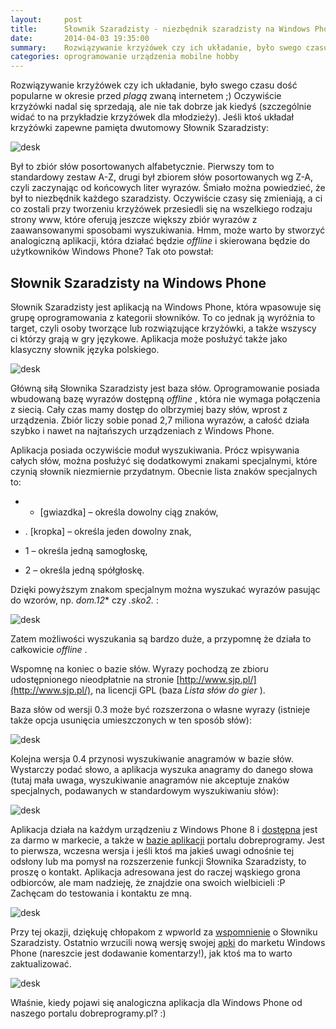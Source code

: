 ```yaml
---
layout:     post
title:      Słownik Szaradzisty - niezbędnik szaradzisty na Windows Phone
date:       2014-04-03 19:35:00
summary:    Rozwiązywanie krzyżówek czy ich układanie, było swego czasu dość popularne w okresie przed plagą zwaną internetem ;) Oczywiście krzyżówki nadal się sprzedają, ale nie tak dobrze jak kiedyś (szczególnie widać to na przykładzie krzyżówek dla młodzieży). Jeśli ktoś układał krzyżówki zapewne pamięta dwu...
categories: oprogramowanie urządzenia mobilne hobby
---
```




Rozwiązywanie krzyżówek czy ich układanie, było swego czasu dość popularne w okresie przed  *plagą*  zwaną internetem ;) Oczywiście krzyżówki nadal się sprzedają, ale nie tak dobrze jak kiedyś (szczególnie widać to na przykładzie krzyżówek dla młodzieży). Jeśli ktoś układał krzyżówki zapewne pamięta dwutomowy Słownik Szaradzisty:



![desk](https://raw.githubusercontent.com/djfoxer/djfoxer.github.io/master/_img/2014-4-3-_71_/g_-_608x405_-_-_53402x20140403183852_0.png)



Był to zbiór słów posortowanych alfabetycznie. Pierwszy tom to standardowy zestaw A-Z, drugi był zbiorem słów posortowanych wg Z-A, czyli zaczynając od końcowych liter wyrazów. Śmiało można powiedzieć, że był to niezbędnik każdego szaradzisty. Oczywiście czasy się zmieniają, a ci co zostali przy tworzeniu krzyżówek przesiedli się na wszelkiego rodzaju strony www, które oferują jeszcze większy zbiór wyrazów z zaawansowanymi sposobami wyszukiwania. Hmm, może warto by stworzyć analogiczną aplikacji, która działać będzie  *offline*  i skierowana będzie do użytkowników Windows Phone? Tak oto powstał:



## Słownik Szaradzisty na Windows Phone


Słownik Szaradzisty jest aplikacją na Windows Phone, która wpasowuje się grupę oprogramowania z kategorii słowników. To co jednak ją wyróżnia to target, czyli osoby tworzące lub rozwiązujące krzyżówki, a także wszyscy ci którzy grają w gry językowe. Aplikacja może posłużyć także jako klasyczny słownik języka polskiego.


![desk](https://raw.githubusercontent.com/djfoxer/djfoxer.github.io/master/_img/2014-4-3-_71_/g_-_608x405_-_-_53402x20140403191324_0.jpg)


Główną siłą Słownika Szaradzisty jest baza słów. Oprogramowanie posiada wbudowaną bazę wyrazów dostępną  *offline* , która nie wymaga połączenia z siecią. Cały czas mamy dostęp do olbrzymiej bazy słów, wprost z urządzenia. Zbiór liczy sobie ponad 2,7 miliona wyrazów, a całość działa szybko i nawet na najtańszych urządzeniach z Windows Phone.

Aplikacja posiada oczywiście moduł wyszukiwania. Prócz wpisywania całych słów, można posłużyć się dodatkowymi znakami specjalnymi, które czynią słownik niezmiernie przydatnym. Obecnie lista znaków specjalnych to:


  * * [gwiazdka] – określa dowolny ciąg znaków,


  * . [kropka] – określa jeden dowolny znak,


  * 1 – określa jedną samogłoskę,


  * 2 – określa jedną spółgłoskę.



Dzięki powyższym znakom specjalnym można wyszukać wyrazów pasując do wzorów, np.  *dom.12**  czy  *.sko2.* :


![desk](https://raw.githubusercontent.com/djfoxer/djfoxer.github.io/master/_img/2014-4-3-_71_/g_-_608x405_-_-_53402x20140403191032_0.png)


Zatem możliwości wyszukania są bardzo duże, a przypomnę że działa to całkowicie  *offline* .

Wspomnę na koniec o bazie słów. Wyrazy pochodzą ze zbioru udostępnionego nieodpłatnie na stronie [http://www.sjp.pl/](http://www.sjp.pl/), na licencji GPL (baza  *Lista słów do gier* ). 

Baza słów od wersji 0.3 może być rozszerzona o własne wyrazy (istnieje także opcja usunięcia umieszczonych w ten sposób słów):


![desk](https://raw.githubusercontent.com/djfoxer/djfoxer.github.io/master/_img/2014-4-3-_71_/g_-_608x405_-_-_53402x20140422003936_0.png)



Kolejna wersja 0.4 przynosi wyszukiwanie anagramów w bazie słów. Wystarczy podać słowo, a aplikacja wyszuka anagramy do danego słowa (tutaj mała uwaga, wyszukiwanie anagramów nie akceptuje znaków specjalnych, podawanych w standardowym wyszukiwaniu słów):


![desk](https://raw.githubusercontent.com/djfoxer/djfoxer.github.io/master/_img/2014-4-3-_71_/g_-_608x405_-_-_53402x20140422003939_0.png)



Aplikacja działa na każdym urządzeniu z Windows Phone 8 i [dostępna](http://www.windowsphone.com/pl-pl/store/app/s%C5%82ownik-szaradzisty/734fce06-0165-4539-b2b8-1937c4d7db5f) jest za darmo w markecie, a także w [bazie aplikacji](http://www.dobreprogramy.pl/Slownik-Szaradzisty,Program,WindowsPhone,58586.html) portalu dobreprogramy. Jest to pierwsza, wczesna wersja i jeśli ktoś ma jakieś uwagi odnośnie tej odsłony lub ma pomysł na rozszerzenie funkcji Słownika Szaradzisty, to proszę o kontakt. Aplikacja adresowana jest do raczej wąskiego grona odbiorców, ale mam nadzieję, że znajdzie ona swoich wielbicieli :P Zachęcam do testowania i kontaktu ze mną.


![desk](https://raw.githubusercontent.com/djfoxer/djfoxer.github.io/master/_img/2014-4-3-_71_/g_-_608x405_-_-_53402x20140422003926_0.png)


Przy tej okazji, dziękuję chłopakom z wpworld za [wspomnienie](http://wpworld.pl/33307/slownik-szaradzistow-pozycja-obowiazkowa-dla-rozwiazujacych-krzyzowki/) o Słowniku Szaradzisty. Ostatnio wrzucili nową wersję swojej [apki](http://www.windowsphone.com/pl-pl/store/app/wpworld-pl/11669f1e-5ca1-4b5b-bf3c-f62298f99a26) do marketu Windows Phone (nareszcie jest dodawanie komentarzy!), jak ktoś ma to warto zaktualizować.


![desk](https://raw.githubusercontent.com/djfoxer/djfoxer.github.io/master/_img/2014-4-3-_71_/g_-_608x405_-_-_53402x20140403192540_0.png)



Właśnie, kiedy pojawi się analogiczna aplikacja dla Windows Phone od naszego portalu dobreprogramy.pl? :)